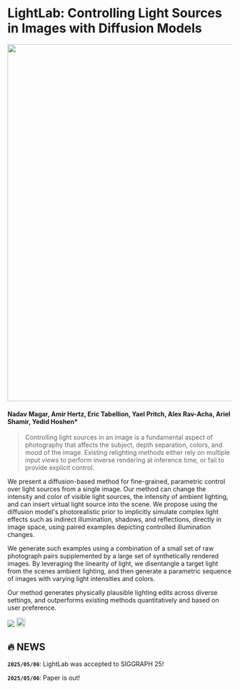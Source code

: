 # LightLab: Controlling Light Sources in Images with Diffusion Models

<p align="center">
<img src="./static/images/teaser_v6.png" width="800px"/>
</p>

#### Nadav Magar, Amir Hertz, Eric Tabellion, Yael Pritch, Alex Rav-Acha, Ariel Shamir, Yedid Hoshen*

> Controlling light sources in an image is a fundamental aspect of photography that affects the subject, depth separation, colors, and mood of the image. Existing relighting methods either rely on multiple input views to perform inverse rendering at inference time, or fail to provide explicit control.

We present a diffusion-based method for fine-grained, parametric control over light sources from a single image. Our method can change the intensity and color of visible light sources, the intensity of ambient lighting, and can insert virtual light source into the scene. We propose using the diffusion model's photorealistic prior to implicitly simulate complex light effects such as indirect illumination, shadows, and reflections, directly in image space, using paired examples depicting controlled illumination changes.

We generate such examples using a combination of a small set of raw photograph pairs supplemented by a large set of synthetically rendered images. By leveraging the linearity of light, we disentangle a target light from the scenes ambient lighting, and then generate a parametric sequence of images with varying light intensities and colors.

Our method generates physically plausible lighting edits across diverse settings, and outperforms existing methods quantitatively and based on user preference.

<a href=""><img src="https://img.shields.io/badge/arXiv-2412.06753-b31b1b.svg"></a>
<a href="https://nadmag.github.io/LightLab/"><img src="https://img.shields.io/static/v1?label=Project&message=Website&color=red" height=20.5></a> 



## 🔥 NEWS
**`2025/05/06`**: LightLab was accepted to SIGGRAPH 25!

**`2025/05/06`**: Paper is out!

<!-- ## Table of Contents
- [Examples](#examples)
- [Citation](#citation)


## Examples
Here are some example outputs:

<p align="center">
<img src="docs/examples_generation_1.jpg" width="800px"/>  
<br>
<p align="center">
<img src="docs/examples_dropout_rooster.jpg" width="700px"/>  
<br>
<p align="center">
<img src="docs/examples_dropout_bunny.jpg" width="700px"/>  
<br>
<p align="center">
<img src="docs/examples_dropout_astronaut.jpg" width="700px"/>  
<br>
<p align="center">
<img src="docs/examples_control_color_sydney.jpg" width="700px"/>  
<br>
<p align="center">
<img src="docs/examples_sketches_margarita.jpg" width="700px"/>  
<br> -->
